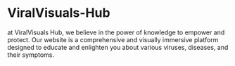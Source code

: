# ViralVisuals-Hub
at ViralVisuals Hub, we believe in the power of knowledge to empower and protect. Our website is a comprehensive and visually immersive platform designed to educate and enlighten you about various viruses, diseases, and their symptoms.

  
